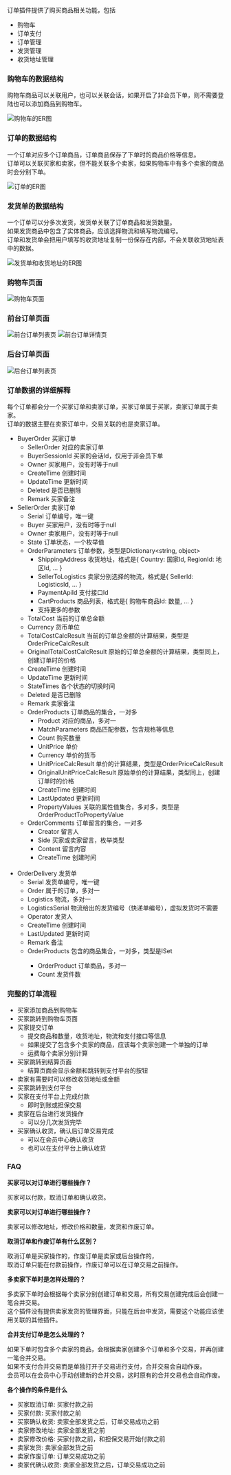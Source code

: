 订单插件提供了购买商品相关功能，包括<br/>

- 购物车
- 订单支付
- 订单管理
- 发货管理
- 收货地址管理

### 购物车的数据结构

购物车商品可以关联用户，也可以关联会话，如果开启了非会员下单，则不需要登陆也可以添加商品到购物车。<br/>

![购物车的ER图](../img/er_cart_product.jpg)

### 订单的数据结构

一个订单对应多个订单商品，订单商品保存了下单时的商品价格等信息。<br/>
订单可以关联买家和卖家，但不能关联多个卖家，如果购物车中有多个卖家的商品时会分别下单。<br/>

![订单的ER图](../img/er_order.jpg)

### 发货单的数据结构

一个订单可以分多次发货，发货单关联了订单商品和发货数量。<br/>
如果发货商品中包含了实体商品，应该选择物流和填写物流编号。<br/>
订单和发货单会把用户填写的收货地址复制一份保存在内部，不会关联收货地址表中的数据。<br/>

![发货单和收货地址的ER图](../img/er_delivery.jpg)

### 购物车页面

![购物车页面](../img/cart.jpg)

### 前台订单页面

![前台订单列表页](../img/order_list.jpg)
![前台订单详情页](../img/order_view.jpg)

### 后台订单页面

![后台订单列表页](../img/admin_order_list.jpg)

### 订单数据的详细解释

每个订单都会分一个买家订单和卖家订单，买家订单属于买家，卖家订单属于卖家。<br/>
订单的数据主要在卖家订单中，交易关联的也是卖家订单。<br/>

- BuyerOrder 买家订单
	- SellerOrder 对应的卖家订单
	- BuyerSessionId 买家的会话Id，仅用于非会员下单
	- Owner 买家用户，没有时等于null
	- CreateTime 创建时间
	- UpdateTime 更新时间
	- Deleted 是否已删除
	- Remark 买家备注
- SellerOrder 卖家订单
	- Serial 订单编号，唯一键
	- Buyer 买家用户，没有时等于null
	- Owner 卖家用户，没有时等于null
	- State 订单状态，一个枚举值
	- OrderParameters 订单参数，类型是Dictionary<string, object>
		- ShippingAddress 收货地址，格式是{ Country: 国家Id, RegionId: 地区Id, ... }
		- SellerToLogistics 卖家分别选择的物流，格式是{ SellerId: LogisticsId, ... }
		- PaymentApiId 支付接口Id
		- CartProducts 商品列表，格式是{ 购物车商品Id: 数量, ... }
		- 支持更多的参数
	- TotalCost 当前的订单总金额
	- Currency 货币单位
	- TotalCostCalcResult 当前的订单总金额的计算结果，类型是OrderPriceCalcResult
	- OriginalTotalCostCalcResult 原始的订单总金额的计算结果，类型同上，创建订单时的价格
	- CreateTime 创建时间
	- UpdateTime 更新时间
	- StateTimes 各个状态的切换时间
	- Deleted 是否已删除
	- Remark 卖家备注
	- OrderProducts 订单商品的集合，一对多
		- Product 对应的商品，多对一
		- MatchParameters 商品匹配参数，包含规格等信息
		- Count 购买数量
		- UnitPrice 单价
		- Currency 单价的货币
		- UnitPriceCalcResult 单价的计算结果，类型是OrderPriceCalcResult
		- OriginalUnitPriceCalcResult 原始单价的计算结果，类型同上，创建订单时的价格
		- CreateTime 创建时间
		- LastUpdated 更新时间
		- PropertyValues 关联的属性值集合，多对多，类型是OrderProductToPropertyValue
	- OrderComments 订单留言的集合，一对多
		- Creator 留言人
		- Side 买家或卖家留言，枚举类型
		- Content 留言内容
		- CreateTime 创建时间
<br/><br/>
- OrderDelivery 发货单
	- Serial 发货单编号，唯一键
	- Order 属于的订单，多对一
	- Logistics 物流，多对一
	- LogisticsSerial 物流给出的发货编号（快递单编号），虚拟发货时不需要
	- Operator 发货人
	- CreateTime 创建时间
	- LastUpdated 更新时间
	- Remark 备注
	- OrderProducts 包含的商品集合，一对多，类型是ISet<OrderDeliveryToOrderProduct>
		- OrderProduct 订单商品，多对一
		- Count 发货件数

### 完整的订单流程

- 买家添加商品到购物车
- 买家跳转到购物车页面
- 买家提交订单
	- 提交商品和数量，收货地址，物流和支付接口等信息
	- 如果提交了包含多个卖家的商品，应该每个卖家创建一个单独的订单
	- 运费每个卖家分别计算
- 买家跳转到结算页面
	- 结算页面会显示金额和跳转到支付平台的按钮
- 卖家有需要时可以修改收货地址或金额
- 买家跳转到支付平台
- 买家在支付平台上完成付款
	- 即时到账或担保交易
- 卖家在后台进行发货操作
	- 可以分几次发货完毕
- 买家确认收货，确认后订单交易完成
	- 可以在会员中心确认收货
	- 也可以在支付平台上确认收货

### FAQ

**买家可以对订单进行哪些操作？**

买家可以付款，取消订单和确认收货。

**卖家可以对订单进行哪些操作？**

卖家可以修改地址，修改价格和数量，发货和作废订单。

**取消订单和作废订单有什么区别？**

取消订单是买家操作的，作废订单是卖家或后台操作的，<br/>
取消订单只能在付款前操作，作废订单可以在订单交易之前操作。<br/>

**多卖家下单时是怎样处理的？**

多卖家下单时会根据每个卖家分别创建订单和交易，所有交易创建完成后会创建一笔合并交易。<br/>
这个插件没有提供卖家发货的管理界面，只能在后台中发货，需要这个功能应该使用关联的其他插件。<br/>

**合并支付订单是怎么处理的？**

如果下单时包含多个卖家的商品，会根据卖家创建多个订单和多个交易，并再创建一笔合并交易。<br/>
如果不支付合并交易而是单独打开子交易进行支付，合并交易会自动作废。<br/>
会员可以在会员中心手动创建新的合并交易，这时原有的合并交易也会自动作废。<br/>

**各个操作的条件是什么**

- 买家取消订单: 买家付款之前
- 买家付款: 买家付款之前
- 买家确认收货: 卖家全部发货之后，订单交易成功之前
- 卖家修改地址: 卖家全部发货之前
- 卖家修改价格: 买家付款之前，和担保交易开始付款之前
- 卖家发货: 卖家全部发货之前
- 卖家作废订单: 订单交易成功之前
- 卖家代确认收货: 卖家全部发货之后，订单交易成功之前
